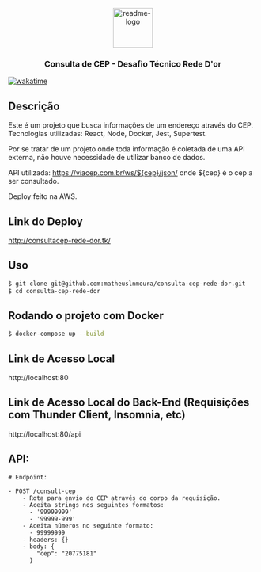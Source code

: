 <p align="center">
  <a href="https://github.com/$username-github/$nome-repositorio">
    <img src="https://notion-emojis.s3-us-west-2.amazonaws.com/prod/svg-twitter/1f4eb.svg" alt="readme-logo" width="80" height="80">
  </a>

  <h3 align="center">
    Consulta de CEP - Desafio Técnico Rede D'or
  </h3>
</p>

[![wakatime](https://wakatime.com/badge/user/931df320-b04c-4053-a4b2-f78c7375317a/project/8f433364-9bed-4c6e-bbe3-dce8638971f5.svg)](https://wakatime.com/badge/user/931df320-b04c-4053-a4b2-f78c7375317a/project/8f433364-9bed-4c6e-bbe3-dce8638971f5)

## Descrição

Este é um projeto que busca informações de um endereço através do CEP.
Tecnologias utilizadas: React, Node, Docker, Jest, Supertest. 

Por se tratar de um projeto onde toda informação é coletada de uma API externa, não houve necessidade de utilizar banco de dados.

API utilizada: https://viacep.com.br/ws/${cep}/json/
onde ${cep} é o cep a ser consultado. 

Deploy feito na AWS. 

## Link do Deploy

http://consultacep-rede-dor.tk/

## Uso

```bash
$ git clone git@github.com:matheuslnmoura/consulta-cep-rede-dor.git
$ cd consulta-cep-rede-dor

```

## Rodando o projeto com Docker

```bash
$ docker-compose up --build

```

## Link de Acesso Local

http://localhost:80

## Link de Acesso Local do Back-End (Requisições com Thunder Client, Insomnia, etc)
http://localhost:80/api

## API:

```
# Endpoint:

- POST /consult-cep
    - Rota para envio do CEP através do corpo da requisição. 
    - Aceita strings nos seguintes formatos: 
      - '99999999'
      - '99999-999'
    - Aceita números no seguinte formato: 
      - 99999999
    - headers: {}
    - body: {
        "cep": "20775181"
      }

```
